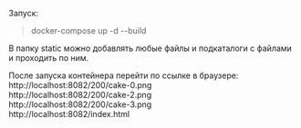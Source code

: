Запуск:
> docker-compose up -d --build

В папку static можно добавлять любые файлы и подкаталоги с файлами и проходить по ним.

После запуска контейнера перейти по ссылке в браузере:  
http://localhost:8082/200/cake-0.png  
http://localhost:8082/200/cake-2.png  
http://localhost:8082/200/cake-3.png  
http://localhost:8082/index.html   
